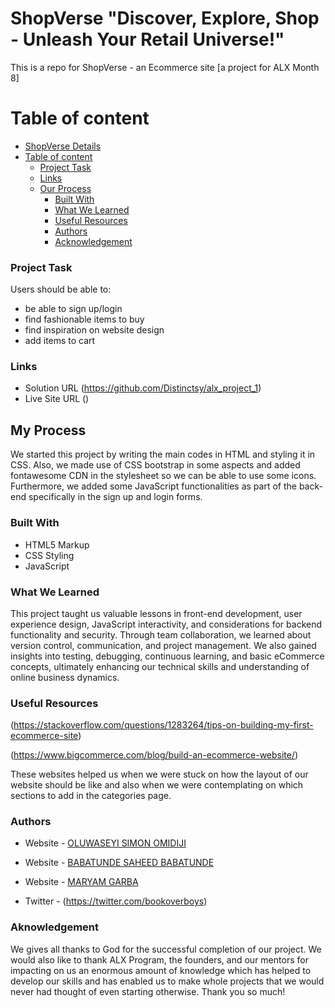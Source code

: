 # ShopVerse "Discover, Explore, Shop - Unleash Your Retail Universe!"

This is a repo for ShopVerse - an Ecommerce site [a project for ALX Month 8]

# Table of content

- [ShopVerse Details](#ShopVerse-Details)
- [Table of content](#table-of-content)
    - [Project Task](#project-task)
    - [Links](#links)
  - [Our Process](#our-process)
    - [Built With](#built-with)
    - [What We Learned](#what-we-learned)
    - [Useful Resources](#useful-resources)
    - [Authors](#authors)
    - [Acknowledgement](#aknowledgement)


### Project Task

Users should be able to:

- be able to sign up/login
- find fashionable items to buy
- find inspiration on website design
- add items to cart


### Links

- Solution URL (https://github.com/Distinctsy/alx_project_1)
- Live Site URL ()


## My Process

We started this project by writing the main codes in HTML and styling it in CSS. Also, we made use of CSS bootstrap in some aspects and added fontawesome CDN in the stylesheet so we can be able to use some icons. Furthermore, we added some JavaScript functionalities as part of the back-end specifically in the sign up and login forms. 

### Built With 

- HTML5 Markup
- CSS Styling
- JavaScript

### What We Learned 

This project taught us valuable lessons in front-end development, user experience design, JavaScript interactivity, and considerations for backend functionality and security. Through team collaboration, we learned about version control, communication, and project management. We also gained insights into testing, debugging, continuous learning, and basic eCommerce concepts, ultimately enhancing our technical skills and understanding of online business dynamics.


### Useful Resources 

(https://stackoverflow.com/questions/1283264/tips-on-building-my-first-ecommerce-site)

(https://www.bigcommerce.com/blog/build-an-ecommerce-website/)

These websites helped us when we were stuck on how the layout of our website should be like and also when we were contemplating on which sections to add in the categories page.


### Authors
- Website - [OLUWASEYI SIMON OMIDIJI](https://github.com/Distinctsy)

- Website - [BABATUNDE SAHEED BABATUNDE](https://github.com/Olababs98)

- Website - [MARYAM GARBA](https://github.com/masha-a-m)
- Twitter - (https://twitter.com/bookoverboys)


### Aknowledgement

We gives all thanks to God for the successful completion of our project. 
We would also like to thank ALX Program, the founders, and our mentors for impacting on us an enormous amount of knowledge which has helped to develop our skills and has enabled us to make whole projects that we would never had thought of even starting otherwise. Thank you so much!
